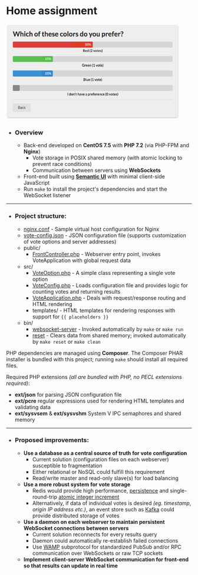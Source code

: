 # Home assignment

![screenshot](/screenshot.png)

* ### Overview
	* Back-end developed on __CentOS 7.5__ with __PHP 7.2__ (via PHP-FPM and __Nginx__)
		* Vote storage in POSIX shared memory (with atomic locking to prevent race conditions)
		* Communication between servers using __WebSockets__
	* Front-end built using [__Semantic UI__](https://semantic-ui.com/) with minimal client-side JavaScript
	* Run `make` to install the project's dependencies and start the WebSocket listener

------------------------------------------------------------------------------------

* ### Project structure:
	* [nginx.conf](/nginx.conf) - Sample virtual host configuration for Nginx
	* [vote-config.json](/vote-config.json) - JSON configuration file (supports customization of vote options and server addresses)
	* public/
		* [FrontController.php](/public/FrontController.php) - Webserver entry point, invokes VoteApplication with global request data
	* src/
		* [VoteOption.php](/src/VoteOption.php) - A simple class representing a single vote option
		* [VoteConfig.php](/src/VoteConfig.php) - Loads configuration file and provides logic for counting votes and returning results
		* [VoteApplication.php](/src/VoteApplication.app) - Deals with request/response routing and HTML rendering
		* templates/ - HTML templates for rendering responses with support for `{{ placeholders }}`
	* bin/
		* [websocket-server](/bin/websocket-server) - Invoked automatically by `make` or `make run`
		* [reset](/bin/reset) - Clears data from shared memory; invoked automatically by `make reset` or `make clean`

PHP dependencies are managed using __Composer__. The Composer PHAR installer is bundled with this project;
running `make` should install all required files.

Required PHP extensions _(all are bundled with PHP, no PECL extensions required)_:

* __ext/json__ for parsing JSON configuration file
* __ext/pcre__ regular expressions used for rendering HTML templates and validating data
* __ext/sysvsem__ & __ext/sysvshm__ System V IPC semaphores and shared memory

------------------------------------------------------------------------------------

* ### Proposed improvements:
	* __Use a database as a central source of truth for vote configuration__
		* Current solution (configuration files on each webserver) susceptible to fragmentation
		* Either relational or NoSQL could fulfill this requirement
		* Read/write master and read-only slave(s) for load balancing
	* __Use a more robust system for vote storage__
		* Redis would provide high performance, [persistence](https://redis.io/topics/persistence) and single-round-trip [atomic integer increment](https://redis.io/commands/incr)
		* Alternatively, if data of individual votes is desired _(eg. timestamp, origin IP address etc.)_, an event store such as [Kafka](https://kafka.apache.org/) could provide distributed storage of votes
	* __Use a daemon on each webserver to maintain persistent WebSocket connections between servers__
		* Current solution reconnects for every results query
		* Daemon could automatically re-establish failed connections
		* Use [WAMP](https://wamp-proto.org/) subprotocol for standardized PubSub and/or RPC communication over WebSockets or raw TCP sockets
	* __Implement client-server WebSocket communication for front-end so that results can update in real time__
